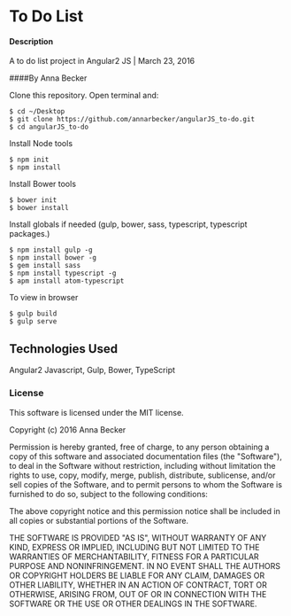 # To Do List

#### Description
A to do list project in Angular2 JS | March 23, 2016

####By Anna Becker


Clone this repository. Open terminal and:

```
$ cd ~/Desktop
$ git clone https://github.com/annarbecker/angularJS_to-do.git
$ cd angularJS_to-do
```

Install Node tools
```
$ npm init
$ npm install
```
Install Bower tools
```
$ bower init
$ bower install
```

Install globals if needed (gulp, bower, sass, typescript, typescript packages.)
```
$ npm install gulp -g
$ npm install bower -g
$ gem install sass
$ npm install typescript -g
$ apm install atom-typescript
```

To view in browser
```
$ gulp build
$ gulp serve
```

## Technologies Used

Angular2 Javascript, Gulp, Bower, TypeScript

### License

This software is licensed under the MIT license.

Copyright (c) 2016 Anna Becker

Permission is hereby granted, free of charge, to any person obtaining a copy of this software and associated documentation files (the "Software"), to deal in the Software without restriction, including without limitation the rights to use, copy, modify, merge, publish, distribute, sublicense, and/or sell copies of the Software, and to permit persons to whom the Software is furnished to do so, subject to the following conditions:

The above copyright notice and this permission notice shall be included in all copies or substantial portions of the Software.

THE SOFTWARE IS PROVIDED "AS IS", WITHOUT WARRANTY OF ANY KIND, EXPRESS OR IMPLIED, INCLUDING BUT NOT LIMITED TO THE WARRANTIES OF MERCHANTABILITY, FITNESS FOR A PARTICULAR PURPOSE AND NONINFRINGEMENT. IN NO EVENT SHALL THE AUTHORS OR COPYRIGHT HOLDERS BE LIABLE FOR ANY CLAIM, DAMAGES OR OTHER LIABILITY, WHETHER IN AN ACTION OF CONTRACT, TORT OR OTHERWISE, ARISING FROM, OUT OF OR IN CONNECTION WITH THE SOFTWARE OR THE USE OR OTHER DEALINGS IN THE SOFTWARE.
